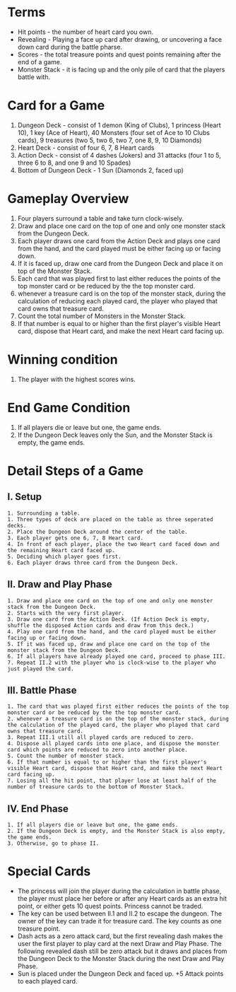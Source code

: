 # Terms
* Hit points - the number of heart card you own.
* Revealing - Playing a face up card after drawing, or uncovering a face down card during the battle pharse.
* Scores - the total treasure points and quest points remaining after the end of a game.
* Monster Stack - it is facing up and the only pile of card that the players battle with.

# Card for a Game
1. Dungeon Deck - consist of 1 demon (King of Clubs), 1 princess (Heart 10), 1 key (Ace of Heart), 40 Monsters (four set of Ace to 10 Clubs cards), 9 treasures (two 5, two 6, two 7, one 8, 9, 10 Diamonds)
2. Heart Deck - consist of four 6, 7, 8 Heart cards
3. Action Deck - consist of 4 dashes (Jokers) and 31 attacks (four 1 to 5, three 6 to 8, and one 9 and 10 Spades)
4. Bottom of Dungeon Deck - 1 Sun (Diamonds 2, faced up)

# Gameplay Overview
  1. Four players surround a table and take turn clock-wisely.
  2. Draw and place one card on the top of one and only one monster stack from the Dungeon Deck.
  3. Each player draws one card from the Action Deck and plays one card from the hand, and the card played must be either facing up or facing down.
  4. If it is faced up, draw one card from the Dungeon Deck and place it on top of the Monster Stack.
  5. Each card that was played first to last either reduces the points of the top monster card or be reduced by the the top monster card.
  6. whenever a treasure card is on the top of the monster stack, during the calculation of reducing each played card, the player who played that card owns that treasure card.
  7. Count the total number of Monsters in the Monster Stack.
  8. If that number is equal to or higher than the first player's visible Heart card, dispose that Heart card, and make the next Heart card facing up.
  
# Winning condition
  1. The player with the highest scores wins.
# End Game Condition
  1. If all players die or leave but one, the game ends.
  2. If the Dungeon Deck leaves only the Sun, and the Monster Stack is empty, the game ends.

# Detail Steps of a Game
  ## I. Setup
    1. Surrounding a table.
    1. Three types of deck are placed on the table as three seperated decks.
    2. Place the Dungeon Deck around the center of the table.
    3. Each player gets one 6, 7, 8 Heart card.
    4. In front of each player, place the two Heart card faced down and the remaining Heart card faced up.
    5. Deciding which player goes first.
    6. Each player draws three card from the Dungeon Deck.
  ## II. Draw and Play Phase
    1. Draw and place one card on the top of one and only one monster stack from the Dungeon Deck.
    2. Starts with the very first player.
    3. Draw one card from the Action Deck. (If Action Deck is empty, shuffle the disposed Action cards and draw from this deck.)
    4. Play one card from the hand, and the card played must be either facing up or facing down.
    5. If it was faced up, draw and place one card on the top of the monster stack from the Dungeon Deck.
    6. If all players have already played one card, proceed to phase III.
    7. Repeat II.2 with the player who is clock-wise to the player who just played the card.
  ## III. Battle Phase
    1. The card that was played first either reduces the points of the top monster card or be reduced by the the top monster card.
    2. whenever a treasure card is on the top of the monster stack, during the calculation of the played card, the player who played that card owns that treasure card.
    3. Repeat III.1 utill all played cards are reduced to zero.
    4. Dispose all played cards into one place, and dispose the monster card which points are reduced to zero into another place.
    5. Count the number of monster stack.
    6. If that number is equal to or higher than the first player's visible Heart card, dispose that Heart card, and make the next Heart card facing up.
    7. Losing all the hit point, that player lose at least half of the number of treasure cards to the bottom of Monster Stack.
  ## IV. End Phase
    1. If all players die or leave but one, the game ends.
    2. If the Dungeon Deck is empty, and the Monster Stack is also empty, the game ends.
    3. Otherwise, go to phase II.

# Special Cards
  * The princess will join the player during the calculation in battle phase, the player must place her before or after any Heart cards as an extra hit point, or either gets 10 quest points. Princess cannot be traded.
  * The key can be used between II.1 and II.2 to escape the dungeon. The owner of the key can trade it for treasure card. The key counts as one treasure point.
  * Dash acts as a zero attack card, but the first revealing dash makes the user the first player to play card at the next Draw and Play Phase. The following revealed dash still be zero attack but it draws and places from the Dungeon Deck to the Monster Stack during the next Draw and Play Phase.
  * Sun is placed under the Dungeon Deck and faced up. +5 Attack points to each played card.
